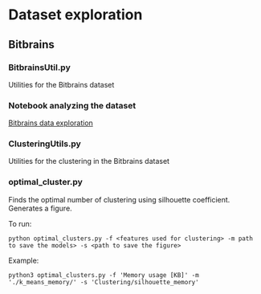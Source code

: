 # Dataset exploration

## Bitbrains
### BitbrainsUtil.py
Utilities for the Bitbrains dataset
### Notebook analyzing the dataset
[Bitbrains data exploration](DataExploration/BitbrainsDataset.ipynb)

### ClusteringUtils.py
Utilities for the clustering in the Bitbrains dataset
### optimal_cluster.py
Finds the optimal number of clustering using silhouette coefficient.
Generates a figure.

To run:
```
python optimal_clusters.py -f <features used for clustering> -m path to save the models> -s <path to save the figure>
```

Example:
```
python3 optimal_clusters.py -f 'Memory usage [KB]' -m './k_means_memory/' -s 'Clustering/silhouette_memory'
```